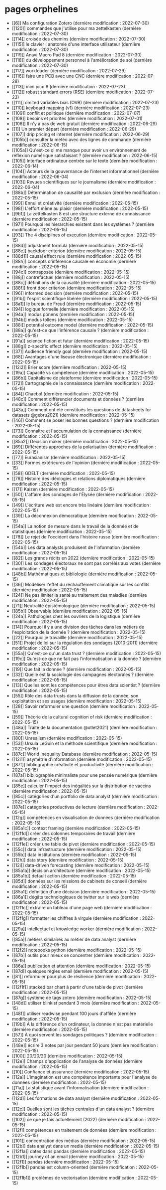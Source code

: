 # pages orphelines

- [[6]] Ma configuration Zotero (dernière modification : 2022-07-30)
- [[120]] commandes que j'utilise pour ma zettelkasten (dernière modification : 2022-07-30)
- [[114]] croisée des chemins (dernière modification : 2022-07-30)
- [[115]] le clavier : anatomie d'une interface utilisateur (dernière modification : 2022-07-30)
- [[119]] Anavi Macro Pad 8 (dernière modification : 2022-07-30)
- [[118]] du développement personnel à l'amélioration de soi (dernière modification : 2022-07-30)
- [[117]] worklouder (dernière modification : 2022-07-29)
- [[116]] faire une PCB avec une CNC (dernière modification : 2022-07-28)
- [[113]] mini pico 8 (dernière modification : 2022-07-23)
- [[112]] robust standard errors (RSE) (dernière modification : 2022-07-23)
- [[111]] omited variables bias (OVB) (dernière modification : 2022-07-23)
- [[110]] keyboard mapping (v1) (dernière modification : 2022-07-23)
- [[109]] conflit et politique (dernière modification : 2022-07-07)
- [[108]] besoins et priorités (dernière modification : 2022-07-01)
- [[106]] Il n'y a pas de web gratuit (dernière modification : 2022-06-29)
- [[1]] Un premier départ (dernière modification : 2022-06-29)
- [[107]] drip pricing et internet (dernière modification : 2022-06-29)
- [[105b]] consulter la météo avec des lignes de commande (dernière modification : 2022-06-15)
- [[105a]] Qu'est-ce qi me manque pour avoir un environnement de réflexion numérique satisfaisant ? (dernière modification : 2022-06-15)
- [[105]] Interface ordinateur centrée sur le texte (dernière modification : 2022-06-14)
- [[104]] Acteurs de la gouvernance de l'internet informationnel (dernière modification : 2022-06-04)
- [[103]] Revues scientifiques sur le journalisme (dernière modification : 2022-06-04)
- [[88b]] Détermination de causalité par exclusion (dernière modification : 2022-05-15)
- [[99]] Ennui et créativité (dernière modification : 2022-05-15)
- [[98]] L'effort mène au plaisir (dernière modification : 2022-05-15)
- [[9b1]] La zettelkasten 8 est une structure externe de connaissance (dernière modification : 2022-05-15)
- [[97]] Pourquoi les hierarchies existent dans les systèmes ? (dernière modification : 2022-05-15)
- [[93]] The 4 disciplines of execution (dernière modification : 2022-05-15)
- [[88d]] adjustment formula (dernière modification : 2022-05-15)
- [[88e]] backdoor criterion (dernière modification : 2022-05-15)
- [[88d1]] causal effect rule (dernière modification : 2022-05-15)
- [[88h]] concepts d'inférence causale en économie (dernière modification : 2022-05-15)
- [[94c]] contraposée (dernière modification : 2022-05-15)
- [[88j]] contrefactuel (dernière modification : 2022-05-15)
- [[88c]] définitions de la causalité (dernière modification : 2022-05-15)
- [[88f]] front door criterion (dernière modification : 2022-05-15)
- [[96]] informed decision (dernière modification : 2022-05-15)
- [[91b]] l'esprit scientifique libérée (dernière modification : 2022-05-15)
- [[8a1]] le bureau de Freud (dernière modification : 2022-05-15)
- [[94]] logique formelle (dernière modification : 2022-05-15)
- [[94a]] modus ponens (dernière modification : 2022-05-15)
- [[94b]] modus tollens (dernière modification : 2022-05-15)
- [[88i]] potential outcome model (dernière modification : 2022-05-15)
- [[88a]] qu'est-ce que l'inférence causale ? (dernière modification : 2022-05-15)
- [[91a]] science fiction et futur (dernière modification : 2022-05-15)
- [[88g]] z-specific effect (dernière modification : 2022-05-15)
- [[37]] Audience friendly goal (dernière modification : 2022-05-15)
- [[68]] Avantages d'une liseuse électronique (dernière modification : 2022-05-15)
- [[12i2]] Brier score (dernière modification : 2022-05-15)
- [[19a]] Capacité vs compétence (dernière modification : 2022-05-15)
- [[86b]] Capitalisme de plateforme (dernière modification : 2022-05-15)
- [[72]] Cartographie de la connaissance (dernière modification : 2022-05-15)
- [[84]] Chaebol (dernière modification : 2022-05-15)
- [[48c]] Comment différencier documents et données ? (dernière modification : 2022-05-15)
- [[43a]] Comment ont été constitués les questions de datasheets for datasets @gebru2021] (dernière modification : 2022-05-15)
- [[46]] Comment se poser les bonnes questions ? (dernière modification : 2022-05-15)
- [[73]] Connaître et l'accumulation de la connaissance (dernière modification : 2022-05-15)
- [[85a2]] Decision maker (dernière modification : 2022-05-15)
- [[69]] Différentes approches de la polarisation (dernière modification : 2022-05-15)
- [[77]] Eurasianism (dernière modification : 2022-05-15)
- [[33]] Formes extérieures de l'opinion (dernière modification : 2022-05-15)
- [[58]] GDELT (dernière modification : 2022-05-15)
- [[76]] Histoire des idéologies et relations diplomatiques (dernière modification : 2022-05-15)
- [[17]] Kaizen (dernière modification : 2022-05-15)
- [[50]] L'affaire des sondages de l'Élysée (dernière modification : 2022-05-15)
- [[49]] L'écriture web est encore très linéaire (dernière modification : 2022-05-15)
- [[39]] La déconnexion démocratique (dernière modification : 2022-05-15)
- [[54a]] La notion de mesure dans le travail de la donnée et de statistiques (dernière modification : 2022-05-15)
- [[78]] Le rejet de l'occident dans l'histoire russe (dernière modification : 2022-05-15)
- [[54b]] Les data analysts produisent de l'information (dernière modification : 2022-05-15)
- [[82]] Les grands récits en 2022 (dernière modification : 2022-05-15)
- [[30]] Les sondages électoraux ne sont pas corrélés aux votes (dernière modification : 2022-05-15)
- [[48b]] Mathématiques et bibliologie (dernière modification : 2022-05-15)
- [[36]] Modéliser l'effet du réchauffement climatique sur les conflits (dernière modification : 2022-05-15)
- [[24]] Ne pas limiter la santé au traitement des maladies (dernière modification : 2022-05-15)
- [[71]] Neutralité épistémologique (dernière modification : 2022-05-15)
- [[85b]] Observable (dernière modification : 2022-05-15)
- [[24a]] Pathologies chez les ouvriers de la logistique (dernière modification : 2022-05-15)
- [[14]] Pourquoi il y a une division des tâches dans les métiers de l'exploitation de la  donnée ? (dernière modification : 2022-05-15)
- [[22]] Pourquoi je travaillle (dernière modification : 2022-05-15)
- [[51]] Projet de loi sur la régulation des sondages (2010-2011) (dernière modification : 2022-05-15)
- [[55a]] Qu'est-ce qu'un data trust ? (dernière modification : 2022-05-15)
- [[19c]] Qu'est-ce que ne fait pas l'informatisation à la donnée ? (dernière modification : 2022-05-15)
- [[19]] Que fait la donnée ? (dernière modification : 2022-05-15)
- [[32]] Quelle est la sociologie des campagnes électorales ? (dernière modification : 2022-05-15)
- [[13]] Quelles sont les compétences pour êtres data scientist ? (dernière modification : 2022-05-15)
- [[55]] Rôle des data trusts dans la diffusion de la donnée, son exploitation et ses usages (dernière modification : 2022-05-15)
- [[28]] Savoir reformuler une question (dernière modification : 2022-05-15)
- [[59]] Théorie de la cultural cognition of risk (dernière modification : 2022-05-15)
- [[48a]] Traité de la documentation @otlet2021] (dernière modification : 2022-05-15)
- [[80]] Unrealism (dernière modification : 2022-05-15)
- [[53]] Ursula LeGuin et la méthode scientifique (dernière modification : 2022-05-15)
- [[87c]] World Inequality Database (dernière modification : 2022-05-15)
- [[12i1]] asymétrie d'information (dernière modification : 2022-05-15)
- [[87f]] bibliographie créativité et productivité (dernière modification : 2022-05-15)
- [[87a]] bibliographie minimaliste pour une pensée numérique (dernière modification : 2022-05-15)
- [[85e]] calculer l'impact des inégalités sur la distribution de vaccins (dernière modification : 2022-05-15)
- [[85c]] catégories d'un portfolio de data analyst (dernière modification : 2022-05-15)
- [[87e]] catégories productives de lecture (dernière modification : 2022-05-15)
- [[12g]] compétences en visualisation de données (dernière modification : 2022-05-15)
- [[85a1c]] context framing (dernière modification : 2022-05-15)
- [[12f1d]] créer des colonnes temporaires de travail (dernière modification : 2022-05-15)
- [[12f1e]] créer une table de pivot (dernière modification : 2022-05-15)
- [[55c]] data infrastructure (dernière modification : 2022-05-15)
- [[55b]] data institutions (dernière modification : 2022-05-15)
- [[12h]] data story (dernière modification : 2022-05-15)
- [[12i]] data-driven forecasting (dernière modification : 2022-05-15)
- [[85a1a]] decision architecture (dernière modification : 2022-05-15)
- [[85a1b]] default action (dernière modification : 2022-05-15)
- [[85d]] données sur les missions de cabinets de conseil (dernière modification : 2022-05-15)
- [[85a1]] définition d'une décision (dernière modification : 2022-05-15)
- [[86a1]] dégâts technologiques de twitter sur le web (dernière modification : 2022-05-15)
- [[12f1c]] extraire un tableau d'une page web (dernière modification : 2022-05-15)
- [[12f1g]] formatter les chiffres à virgule (dernière modification : 2022-05-15)
- [[29a]] intellectuel et knowledge worker (dernière modification : 2022-05-15)
- [[85a]] métiers similaires au métier de data analyst (dernière modification : 2022-05-15)
- [[12f2]] notebooks python (dernière modification : 2022-05-15)
- [[87b]] outils pour mieux se concentrer (dernière modification : 2022-05-15)
- [[86a]] publication et attention (dernière modification : 2022-05-15)
- [[87d]] quelques règles email (dernière modification : 2022-05-15)
- [[81]] reformuler pour plus de résilience (dernière modification : 2022-05-15)
- [[12f1f]] stacked bar chart à partir d'une table de pivot (dernière modification : 2022-05-15)
- [[87g]] système de tags zotero (dernière modification : 2022-05-15)
- [[48d]] utiliser blinkist pendant 3 mois (dernière modification : 2022-05-15)
- [[48f]] utiliser readwise pendant 100 jours d'affilée (dernière modification : 2022-05-15)
- [[19b]] À la différence d'un ordinateur, la donnée n'est pas matérielle (dernière modification : 2022-05-15)
- [[57]] À quoi servent les sondages politiques ? (dernière modification : 2022-05-15)
- [[48e]] écrire 3 notes par jour pendant 50 jours (dernière modification : 2022-05-15)
- [[100]] 20/20/20 (dernière modification : 2022-05-15)
- [[12e]] Champs d'application de l'analyse de données (dernière modification : 2022-05-15)
- [[10]] Confiance et assurance (dernière modification : 2022-05-15)
- [[12a]] L'imagination est une compétence importante pour l'analyse de données (dernière modification : 2022-05-15)
- [[11a]] La statistique avant l'informatisation (dernière modification : 2022-05-15)
- [[12d]] Les formations de data analyst (dernière modification : 2022-05-15)
- [[12c]] Quelles sont les tâches centrales d'un data analyst ? (dernière modification : 2022-05-15)
- [[102]] ce que je fais actuellement (2022) (dernière modification : 2022-05-15)
- [[12f]] compétences en traitement de données (dernière modification : 2022-05-15)
- [[101]] concentration des médias (dernière modification : 2022-05-15)
- [[12b]] data analyst dans un media (dernière modification : 2022-05-15)
- [[12f1a]] dates dans pandas (dernière modification : 2022-05-15)
- [[12b1]] journey of an email (dernière modification : 2022-05-15)
- [[12f1]] pandas (dernière modification : 2022-05-15)
- [[12f1b]] pandas est column-oriented (dernière modification : 2022-05-15)
- [[12f1b1]] problèmes de vectorisation (dernière modification : 2022-05-15)

